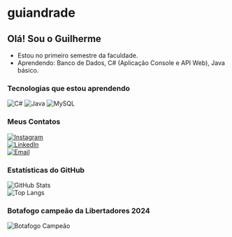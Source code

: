 # guiandrade

## Olá! Sou o Guilherme  
- Estou no primeiro semestre da faculdade.  
- Aprendendo: Banco de Dados, C# (Aplicação Console e API Web), Java básico.  

### Tecnologias que estou aprendendo
![C#](https://img.shields.io/badge/C%23-239120?style=for-the-badge&logo=c-sharp&logoColor=white)
![Java](https://img.shields.io/badge/Java-ED8B00?style=for-the-badge&logo=java&logoColor=white)
![MySQL](https://img.shields.io/badge/MySQL-005C84?style=for-the-badge&logo=mysql&logoColor=white)

### Meus Contatos  
[![Instagram](https://img.shields.io/badge/Instagram-@guilhermebritoa-FF69B4?style=for-the-badge&logo=instagram)](https://instagram.com/guilhermebritoa)  
[![LinkedIn](https://img.shields.io/badge/LinkedIn-Guilherme%20Brito%20Andrade-blue?style=for-the-badge&logo=linkedin)](https://linkedin.com/in/guilherme-brito-andrade-090b8148)  
[![Email](https://img.shields.io/badge/E--mail-guilhermebritoandrade17@gmail.com-red?style=for-the-badge&logo=gmail&logoColor=white)](mailto:guilhermebritoandrade17@gmail.com)

### Estatísticas do GitHub  
![GitHub Stats](https://github-readme-stats.vercel.app/api?username=guiandrade17&show_icons=true&theme=tokyonight)  
![Top Langs](https://github-readme-stats.vercel.app/api/top-langs/?username=guiandrade17&layout=compact&theme=tokyonight)

### Botafogo campeão da Libertadores 2024  
![Botafogo Campeão](https://media.giphy.com/media/v1.Y2lkPTc5MGI3NjExNTA4NTEyNnE5eDJoYXp0bTN0Zjd1YXBpYjgyNjU5eXljYjMxa3FhNiZlcD12MV9naWZzX3NlYXJjaCZjdD1n/LkLL0iJmZJL6A3ZemB/giphy.gif)


